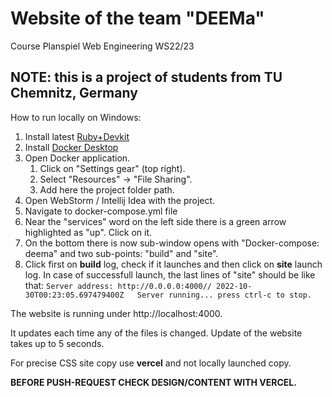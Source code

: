 # Website of the team "DEEMa"
Course Planspiel Web Engineering WS22/23

## NOTE: this is a project of students from TU Chemnitz, Germany 

How to run locally on Windows:
1) Install latest [Ruby+Devkit](https://rubyinstaller.org/downloads/)
2) Install [Docker Desktop](https://docs.docker.com/desktop/install/windows-install/)
3) Open Docker application.
   1) Click on "Settings gear" (top right).
   2) Select "Resources" -> "File Sharing".
   3) Add here the project folder path.
4) Open WebStorm / Intellij Idea with the project.
5) Navigate to docker-compose.yml file
6) Near the "services" word on the left side there is a green arrow highlighted as "up". Click on it.
7) On the bottom there is now sub-window opens with "Docker-compose: deema" and two sub-points: "build" and "site".
8) Click first on **build** log, check if it launches and then click on **site** launch log.
In case of successfull launch, the last lines of "site" should be like that:
`Server address: http://0.0.0.0:4000//
2022-10-30T00:23:05.697479400Z   Server running... press ctrl-c to stop.`

The website is running under http://localhost:4000.

It updates each time any of the files is changed. Update of the website takes up to 5 seconds.

For precise CSS site copy use **vercel** and not locally launched copy.

**BEFORE PUSH-REQUEST CHECK DESIGN/CONTENT WITH VERCEL.**